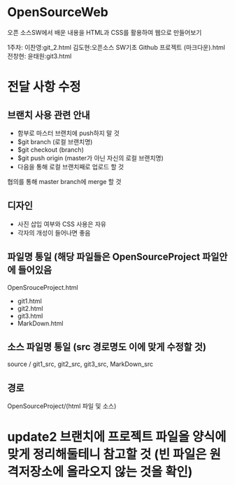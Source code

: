 # OpenSourceWeb
오픈 소스SW에서 배운 내용을 HTML과 CSS를 활용하여 웹으로 만들어보기

1주차:
  이찬영:git_2.html
  김도현:오픈소스 SW기초 Github 프로젝트 (마크다운).html
  전창현:
  윤태원:git3.html


# 전달 사항 수정

## 브랜치 사용 관련 안내
* 함부로 마스터 브랜치에 push하지 말 것
* $git branch (로컬 브랜치명)
* $git checkout (branch)
* $git push origin (master가 아닌 자신의 로컬 브랜치명)
* 다음을 통해 로컬 브랜치째로 업로드 할 것

협의를 통해 master branch에 merge 할 것

## 디자인

* 사진 삽입 여부와 CSS 사용은 자유
* 각자의 개성이 들어나면 좋음 

## 파일명 통일 (해당 파일들은 OpenSourceProject 파일안에 들어있음

OpenSrouceProject.html
* git1.html
* git2.html
* git3.html
* MarkDown.html



## 소스 파일명 통일 (src 경로명도 이에 맞게 수정할 것)

source / git1_src, git2_src, git3_src, MarkDown_src

## 경로

OpenSourceProject/(html 파일 및 소스)

# update2 브랜치에 프로젝트 파일을 양식에 맞게 정리해둘테니 참고할 것 (빈 파일은 원격저장소에 올라오지 않는 것을 확인)

